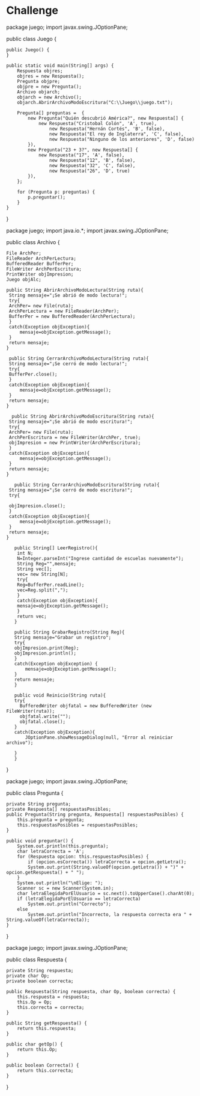 # Challenge
package juego;
import javax.swing.JOptionPane;

public class Juego {

    public Juego() {
    }
    
    public static void main(String[] args) {
        Respuesta objres;
        objres = new Respuesta();
        Pregunta objpre;
        objpre = new Pregunta();
        Archivo objarch;
        objarch = new Archivo();
        objarch.AbrirArchivoModoEscritura("C:\\Juego\\juego.txt");
        
        Pregunta[] preguntas =  {
            new Pregunta("Quién descubrió América?", new Respuesta[] {
                new Respuesta("Cristobal Colón", 'A', true),
                    new Respuesta("Hernán Cortés", 'B', false),
                    new Respuesta("El rey de Inglaterra", 'C', false),
                    new Respuesta("Ninguno de los anteriores", 'D', false)
            }),
            new Pregunta("23 + 3?", new Respuesta[] {
                new Respuesta("17", 'A', false),
                    new Respuesta("12", 'B', false),
                    new Respuesta("32", 'C', false),
                    new Respuesta("26", 'D', true)
            }),
        };

        for (Pregunta p: preguntas) {
            p.preguntar();
        }
    }
}

package juego;
import java.io.*;
import javax.swing.JOptionPane;

public class Archivo {
    
    File ArchPer;
    FileReader ArchPerLectura;
    BufferedReader BufferPer;
    FileWriter ArchPerEscritura;
    PrintWriter objImpresion;
    Juego objAlc;
    
    public String AbrirArchivoModoLectura(String ruta){
     String mensaje="¡Se abrió de modo lectura!";
     try{
     ArchPer= new File(ruta);
     ArchPerLectura = new FileReader(ArchPer);
     BufferPer = new BufferedReader(ArchPerLectura);
     }
     catch(Exception objException){
         mensaje=objException.getMessage();      
     }
     return mensaje;
    }
    
     public String CerrarArchivoModoLectura(String ruta){
     String mensaje="¡Se cerró de modo lectura!";
     try{
     BufferPer.close();
     }
     catch(Exception objException){
         mensaje=objException.getMessage();      
     }
     return mensaje;
    }
     
      public String AbrirArchivoModoEscritura(String ruta){
     String mensaje="¡Se abrió de modo escritura!";
     try{
     ArchPer= new File(ruta);
     ArchPerEscritura = new FileWriter(ArchPer, true);
     objImpresion = new PrintWriter(ArchPerEscritura);
     }
     catch(Exception objException){
         mensaje=objException.getMessage();      
     }
     return mensaje;
    }
      
       public String CerrarArchivoModoEscritura(String ruta){
     String mensaje="¡Se cerró de modo escritura!";
     try{
     
     objImpresion.close();
     }
     catch(Exception objException){
         mensaje=objException.getMessage();      
     }
     return mensaje;
    }
       
       public String[] LeerRegistro(){
        int N;
        N=Integer.parseInt("Ingrese cantidad de escuelas nuevamente");
        String Reg="",mensaje;
        String vec[];
        vec= new String[N];
        try{
        Reg=BufferPer.readLine();
        vec=Reg.split(",");
        }
        catch(Exception objException){
        mensaje=objException.getMessage();
        }
        return vec;
       }
       
       public String GrabarRegistro(String Reg){
       String mensaje="Grabar un registro";
       try{
       objImpresion.print(Reg);
       objImpresion.println();
       }
       catch(Exception objException) {
           mensaje=objException.getMessage();
       }
       return mensaje;
       }
       
       public void Reinicio(String ruta){
       try{
         BufferedWriter objfatal = new BufferedWriter (new FileWriter(ruta));
         objfatal.write("");
         objfatal.close();
       }
       catch(Exception objException){
           JOptionPane.showMessageDialog(null, "Error al reiniciar archivo");
               
       }
       }
}

package juego;
import javax.swing.JOptionPane;

public class Pregunta {
    
    private String pregunta;
    private Respuesta[] respuestasPosibles;
    public Pregunta(String pregunta, Respuesta[] respuestasPosibles) {
        this.pregunta = pregunta;
        this.respuestasPosibles = respuestasPosibles;
    }

    public void preguntar() {
        System.out.println(this.pregunta);
        char letraCorrecta = 'A';
        for (Respuesta opcion: this.respuestasPosibles) {
            if (opcion.esCorrecta()) letraCorrecta = opcion.getLetra();
            System.out.print(String.valueOf(opcion.getLetra()) + ")" + opcion.getRespuesta() + " ");
        }
        System.out.println("\nElige: ");
        Scanner sc = new Scanner(System.in);
        char letraElegidaPorElUsuario = sc.next().toUpperCase().charAt(0);
        if (letraElegidaPorElUsuario == letraCorrecta)
            System.out.println("Correcto");
        else
            System.out.println("Incorrecto, la respuesta correcta era " + String.valueOf(letraCorrecta));
    }
}

package juego;
import javax.swing.JOptionPane;

public class Respuesta {
   
    private String respuesta;
    private char Op;
    private boolean correcta;

    public Respuesta(String respuesta, char Op, boolean correcta) {
        this.respuesta = respuesta;
        this.Op = Op;
        this.correcta = correcta;
    }

    public String getRespuesta() {
        return this.respuesta;
    }

    public char getOp() {
        return this.Op;
    }

    public boolean Correcta() {
        return this.correcta;
    }

}
